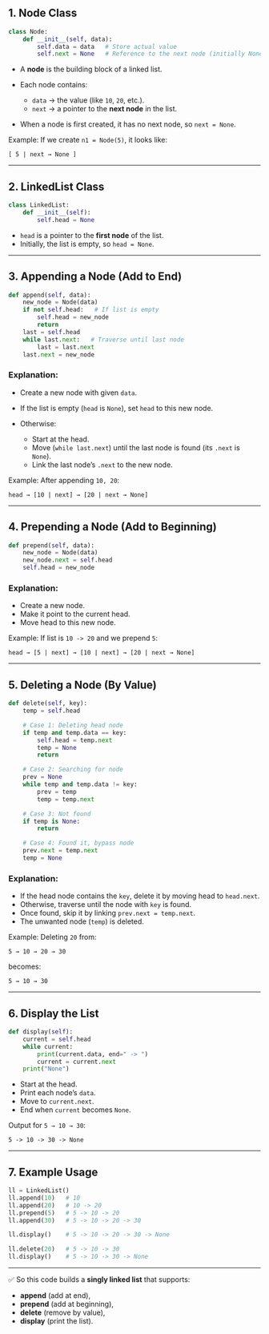 ## 1. **Node Class**

```python
class Node:
    def __init__(self, data):
        self.data = data   # Store actual value
        self.next = None   # Reference to the next node (initially None)
```

- A **node** is the building block of a linked list.
- Each node contains:

  - `data` → the value (like `10`, `20`, etc.).
  - `next` → a pointer to the **next node** in the list.

- When a node is first created, it has no next node, so `next = None`.

Example:
If we create `n1 = Node(5)`, it looks like:

```
[ 5 | next → None ]
```

---

## 2. **LinkedList Class**

```python
class LinkedList:
    def __init__(self):
        self.head = None
```

- `head` is a pointer to the **first node** of the list.
- Initially, the list is empty, so `head = None`.

---

## 3. **Appending a Node (Add to End)**

```python
def append(self, data):
    new_node = Node(data)
    if not self.head:   # If list is empty
        self.head = new_node
        return
    last = self.head
    while last.next:   # Traverse until last node
        last = last.next
    last.next = new_node
```

### Explanation:

- Create a new node with given `data`.
- If the list is empty (`head` is `None`), set `head` to this new node.
- Otherwise:

  - Start at the head.
  - Move (`while last.next`) until the last node is found (its `.next` is `None`).
  - Link the last node’s `.next` to the new node.

Example: After appending `10, 20`:

```
head → [10 | next] → [20 | next → None]
```

---

## 4. **Prepending a Node (Add to Beginning)**

```python
def prepend(self, data):
    new_node = Node(data)
    new_node.next = self.head
    self.head = new_node
```

### Explanation:

- Create a new node.
- Make it point to the current head.
- Move head to this new node.

Example: If list is `10 -> 20` and we prepend `5`:

```
head → [5 | next] → [10 | next] → [20 | next → None]
```

---

## 5. **Deleting a Node (By Value)**

```python
def delete(self, key):
    temp = self.head

    # Case 1: Deleting head node
    if temp and temp.data == key:
        self.head = temp.next
        temp = None
        return

    # Case 2: Searching for node
    prev = None
    while temp and temp.data != key:
        prev = temp
        temp = temp.next

    # Case 3: Not found
    if temp is None:
        return

    # Case 4: Found it, bypass node
    prev.next = temp.next
    temp = None
```

### Explanation:

- If the head node contains the `key`, delete it by moving head to `head.next`.
- Otherwise, traverse until the node with `key` is found.
- Once found, skip it by linking `prev.next = temp.next`.
- The unwanted node (`temp`) is deleted.

Example: Deleting `20` from:

```
5 → 10 → 20 → 30
```

becomes:

```
5 → 10 → 30
```

---

## 6. **Display the List**

```python
def display(self):
    current = self.head
    while current:
        print(current.data, end=" -> ")
        current = current.next
    print("None")
```

- Start at the head.
- Print each node’s `data`.
- Move to `current.next`.
- End when `current` becomes `None`.

Output for `5 → 10 → 30`:

```
5 -> 10 -> 30 -> None
```

---

## 7. **Example Usage**

```python
ll = LinkedList()
ll.append(10)   # 10
ll.append(20)   # 10 -> 20
ll.prepend(5)   # 5 -> 10 -> 20
ll.append(30)   # 5 -> 10 -> 20 -> 30

ll.display()    # 5 -> 10 -> 20 -> 30 -> None

ll.delete(20)   # 5 -> 10 -> 30
ll.display()    # 5 -> 10 -> 30 -> None
```

---

✅ So this code builds a **singly linked list** that supports:

- **append** (add at end),
- **prepend** (add at beginning),
- **delete** (remove by value),
- **display** (print the list).
